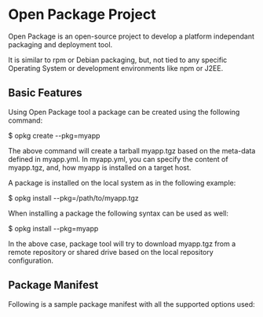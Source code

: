 # Open Package Project

Open Package is an open-source project to develop a platform independant packaging and deployment tool.

It is similar to rpm or Debian packaging, but, not tied to any specific Operating System or development environments like npm or J2EE.

## Basic Features 

Using Open Package tool a package can be created using the following command:

$ opkg create --pkg=myapp

The above command will create a tarball myapp.tgz based on the meta-data defined in myapp.yml. In myapp.yml, you can specify the content of myapp.tgz, and, how myapp is installed on a target host.

A package is installed on the local system as in the following example:

$ opkg install --pkg=/path/to/myapp.tgz

When installing a package the following syntax can be used as well:

$ opkg install --pkg=myapp

In the above case, package tool will try to download myapp.tgz from a remote repository or shared drive based on the local repository configuration.

## Package Manifest

Following is a sample package manifest with all the supported options used:



